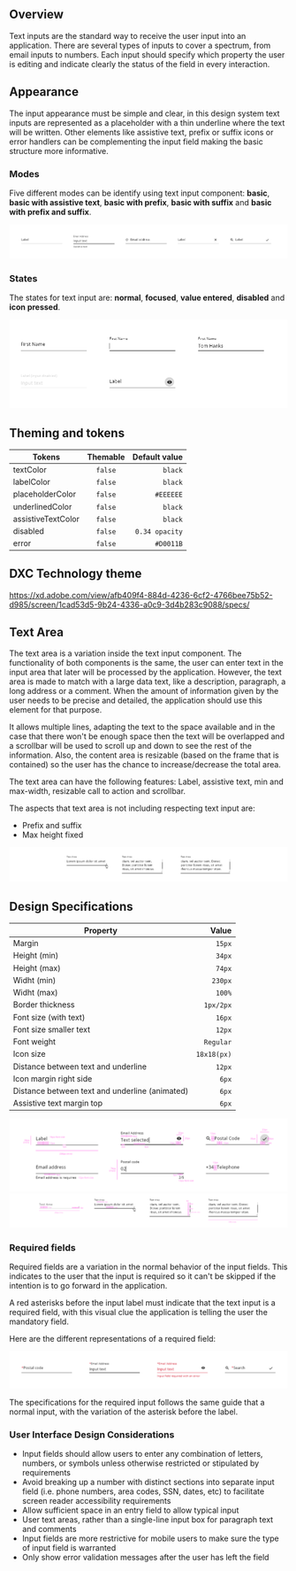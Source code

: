 ## Overview

Text inputs are the standard way to receive the user input into an application. There are several types of inputs to cover a spectrum, from email inputs to numbers. 
Each input should specify which property the user is editing and indicate clearly the status of the field in every interaction.

## Appearance

The input appearance must be simple and clear, in this design system text inputs are represented as a placeholder with a thin underline where the text will be written. 
Other elements like assistive text, prefix or suffix icons or error handlers can be complementing the input field making the basic structure more informative.

### Modes

Five different modes can be identify using text input component: __basic__, __basic with assistive text__, __basic with prefix__, __basic with suffix__ and __basic with prefix and suffix__.

![Input modes example](images/input_modes.png)

### States

The states for text input are: __normal__, __focused__, __value entered__, __disabled__ and __icon pressed__.

![Input states example](images/input_states.png)

## Theming and tokens

| Tokens        | Themable      | Default value |
| ------------- |:-------------:| -------------:|
| textColor     | `false` | `black` |
| labelColor    | `false`     | `black`  |
| placeholderColor | `false`     | `#EEEEEE`  |
| underlinedColor | `false`     | `black`  |
| assistiveTextColor | `false`     | `black`  |
| disabled | `false`     | `0.34 opacity`  |
| error | `false`     | `#D0011B`  |

## DXC Technology theme

https://xd.adobe.com/view/afb409f4-884d-4236-6cf2-4766bee75b52-d985/screen/1cad53d5-9b24-4336-a0c9-3d4b283c9088/specs/

## Text Area

The text area is a variation inside the text input component. The functionality of both components is the same, the user can enter text in the input area that later will be processed by the application. However, the text area is made to match with a large data text, like a description, paragraph, a long address or a comment. 
When the amount of information given by the user needs to be precise and detailed, the application should use this element for that purpose.

It allows multiple lines, adapting the text to the space available and in the case that there won't be enough space then the text will be overlapped and a scrollbar will be used to scroll up and down to see the rest of the information. Also, the content area is resizable (based on the frame that is contained) so the user has the chance to increase/decrease the total area.

The text area can have the following features: Label, assistive text, min and max-width, resizable call to action and scrollbar.

The aspects that text area is not including respecting text input are:
- Prefix and suffix
- Max height fixed

![Textarea example](images/input_textarea.png)

## Design Specifications

| Property           | Value|
|--------------------|------:|
| Margin             | `15px`|
| Height (min)       | `34px`|
| Height (max)       | `74px`|
| Widht (min)        | `230px` |
| Widht (max)        | `100%` |
| Border thickness   | `1px/2px` |
| Font size (with text) | `16px` |
| Font size smaller text | `12px` |
| Font weight        | `Regular` |
| Icon size       | `18x18(px)` |
| Distance between text and underline | `12px` |
| Icon margin right side | `6px` |
| Distance between text and underline (animated) | `6px` |
| Assistive text margin top | `6px` |

![Specifications for input component](images/input_specs.png)
![Specifications for textarea component](images/textarea_specs.png)

### Required fields

Required fields are a variation in the normal behavior of the input fields. This indicates to the user that the input is required so it can't be skipped if the intention is to go forward in the application.

A red asterisks before the input label must indicate that the text input is a required field, with this visual clue the application is telling the user the mandatory field.

Here are the different representations of a required field:

![Type required in input texts](images/input_required.png)

The specifications for the required input follows the same guide that a normal input, with the variation of the asterisk before the label.


### User Interface Design Considerations

- Input fields should allow users to enter any combination of letters, numbers, or symbols unless otherwise restricted or stipulated by requirements
- Avoid breaking up a number with distinct sections into separate input field (i.e. phone numbers, area codes, SSN, dates, etc) to facilitate screen reader accessibility requirements
- Allow sufficient space in an entry field to allow typical input
- User text areas, rather than a single-line input box for paragraph text and comments
- Input fields are more restrictive for mobile users to make sure the type of input field is warranted
- Only show error validation messages after the user has left the field